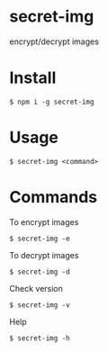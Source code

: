 # secret-img
encrypt/decrypt images

# Install
```console
$ npm i -g secret-img
```

# Usage
```console
$ secret-img <command>
```

# Commands
To encrypt images
```console
$ secret-img -e
```

To decrypt images
```console
$ secret-img -d
```

Check version
```console
$ secret-img -v
```

Help
```console
$ secret-img -h
```
